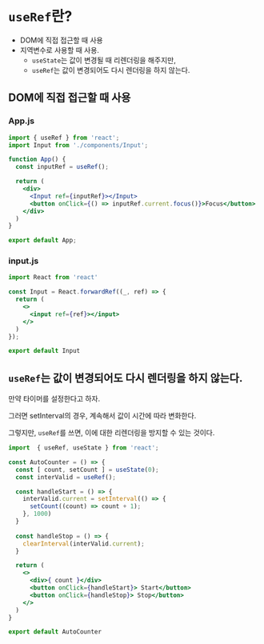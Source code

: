 # `useRef`란?

- DOM에 직접 접근할 때 사용
- 지역변수로 사용할 때 사용.
    - `useState`는 값이 변경될 때 리렌더링을 해주지만,
    - `useRef`는 값이 변경되어도 다시 렌더링을 하지 않는다.

## DOM에 직접 접근할 때 사용

### App.js

```jsx
import { useRef } from 'react';
import Input from './components/Input';

function App() {
  const inputRef = useRef();

  return (
    <div>
      <Input ref={inputRef}></Input>
      <button onClick={() => inputRef.current.focus()}>Focus</button>
    </div>
  )
}

export default App;
```

### input.js

```jsx
import React from 'react'

const Input = React.forwardRef((_, ref) => {
  return (
    <>
      <input ref={ref}></input>
    </>
  )
});

export default Input
```

## `useRef`는 값이 변경되어도 다시 렌더링을 하지 않는다.

만약 타이머를 설정한다고 하자.

그러면 setInterval의 경우, 계속해서 값이 시간에 따라 변화한다.

그렇지만, `useRef`를 쓰면, 이에 대한 리렌더링을 방지할 수 있는 것이다.

```jsx
import  { useRef, useState } from 'react';

const AutoCounter = () => {
  const [ count, setCount ] = useState(0);
  const interValid = useRef();

  const handleStart = () => {
    interValid.current = setInterval(() => {
      setCount((count) => count + 1);
    }, 1000) 
  }
  
  const handleStop = () => {
    clearInterval(interValid.current);
  }

  return (
    <>
      <div>{ count }</div>
      <button onClick={handleStart}> Start</button>
      <button onClick={handleStop}> Stop</button>
    </>
  )
}

export default AutoCounter
```